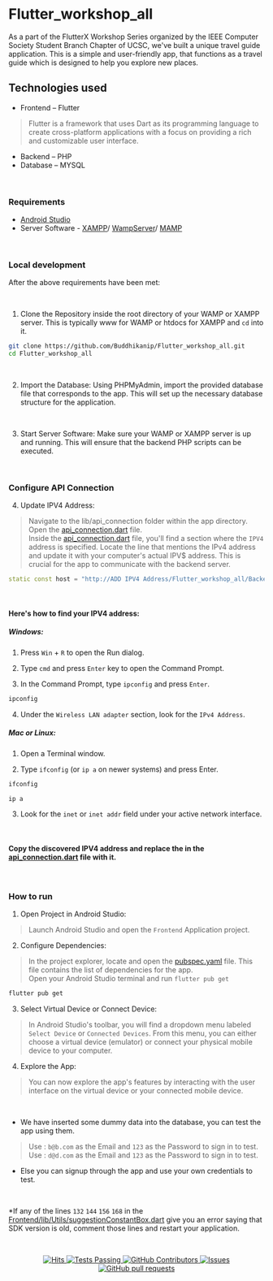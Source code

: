 # Flutter_workshop_all

As a part of the FlutterX Workshop Series organized by the IEEE Computer Society Student Branch Chapter of UCSC, we've built a unique travel guide application. This is a simple and user-friendly app, that functions as a travel guide which is designed to help you explore new places. 

## Technologies used

- Frontend – Flutter
> Flutter is a framework that uses Dart as its programming language to create cross-platform applications with a focus on providing a rich and customizable user interface.
- Backend – PHP 
- Database – MYSQL
  
<br>

### Requirements

- [Android Studio](https://developer.android.com/studio)
- Server Software - [XAMPP](https://www.apachefriends.org/download.html)/ [WampServer](https://www.wampserver.com/en/download-wampserver-64bits/)/ [MAMP](https://www.mamp.info/en/downloads/)

<br>

### Local development

After the above requirements have been met: 

<br>

1. Clone the Repository inside the root directory of your WAMP or XAMPP server. This is typically www for WAMP or htdocs for XAMPP and `cd` into it.

```bash
git clone https://github.com/Buddhikanip/Flutter_workshop_all.git
cd Flutter_workshop_all
```
<br>

2. Import the Database: Using PHPMyAdmin, import the provided database file that corresponds to the app. This will set up the necessary database structure for the application.

<br>

3. Start Server Software: Make sure your WAMP or XAMPP server is up and running. This will ensure that the backend PHP scripts can be executed.

<br>

### Configure API Connection

4.  Update IPV4 Address: 
> Navigate to the lib/api_connection folder within the app directory. Open the [api_connection.dart](https://github.com/Buddhikanip/Flutter_workshop_all/blob/master/Frontend/lib/API_connection/API_connection.dart) file. <br/>
> Inside the [api_connection.dart](https://github.com/Buddhikanip/Flutter_workshop_all/blob/master/Frontend/lib/API_connection/API_connection.dart) file, you'll find a section where the `IPV4` address is specified. Locate the line that mentions the IPv4 address and update it with your computer's actual IPV$ address. This is crucial for the app to communicate with the backend server.
 
 ```dart
 static const host = "http://ADD IPV4 Address/Flutter_workshop_all/Backend/";
 ```
<br>

#### Here's how to find your IPV4 address:

##### Windows: 

1. Press `Win` + `R` to open the Run dialog.

2. Type `cmd` and press `Enter` key to open the Command Prompt.

3. In the Command Prompt, type `ipconfig` and press `Enter`.
```bash
ipconfig
```

4. Under the `Wireless LAN adapter` section, look for the `IPv4 Address`.

##### Mac or Linux:

1.	Open a Terminal window.

2.	Type `ifconfig` (or `ip a` on newer systems) and press Enter.

```bash
ifconfig
```

```bash
ip a
```

3.	Look for the `inet` or `inet addr` field under your active network interface.

<br>

#### Copy the discovered IPV4 address and replace the in the [api_connection.dart](https://github.com/Buddhikanip/Flutter_workshop_all/blob/master/Frontend/lib/API_connection/API_connection.dart) file with it.

<br>

### How to run

1. Open Project in Android Studio:
> Launch Android Studio and open the `Frontend` Application project.

2. Configure Dependencies:
> In the project explorer, locate and open the [pubspec.yaml](https://github.com/Buddhikanip/Flutter_workshop_all/blob/master/Frontend/pubspec.yaml) file. This file contains the list of dependencies for the app. <br>
> Open your Android Studio terminal and run `flutter pub get`

```bash
flutter pub get
```

3. Select Virtual Device or Connect Device:
> In Android Studio's toolbar, you will find a dropdown menu labeled `Select Device` or `Connected Devices`. From this menu, you can either choose a virtual device (emulator) or connect your physical mobile device to your computer.

4. Explore the App:
> You can now explore the app's features by interacting with the user interface on the virtual device or your connected mobile device.

<br>

- We have inserted some dummy data into the database, you can test the app using them.
> Use : `b@b.com` as the Email and `123` as the Password to sign in to test.<br>
> Use : `d@d.com` as the Email and `123` as the Password to sign in to test.

- Else you can signup through the app and use your own credentials to test.

<br>

*If any of the lines `132` `144` `156` `168` in the [Frontend/lib/Utils/suggestionConstantBox.dart](https://github.com/Buddhikanip/Flutter_workshop_all/blob/master/Frontend/lib/Utils/suggestionConstantBox.dart) give you an error saying that SDK version is old, comment those lines and restart your application.

<br>

<p align="center">
    <a href="https://github.com/Buddhikanip/Flutter_workshop_all">
      <img alt="Hits" src="https://hits.sh/github.com/Buddhikanip/Flutter_workshop_all.svg?label=Views"/>
    </a>
    <a href="https://github.com/Buddhikanip/Flutter_workshop_all/actions">
      <img alt="Tests Passing" src="https://github.com/anuraghazra/github-readme-stats/workflows/Test/badge.svg" />
    </a>
    <a href="https://github.com/Buddhikanip/Flutter_workshop_all/graphs/contributors">
      <img alt="GitHub Contributors" src="https://img.shields.io/github/contributors/Buddhikanip/RegX-DSA-III" />
    </a>
    <a href="https://github.com/Buddhikanip/Flutter_workshop_all/issues">
      <img alt="Issues" src="https://img.shields.io/github/issues/Buddhikanip/RegX-DSA-III?color=0088ff" />
    </a>
    <a href="https://github.com/Buddhikanip/Flutter_workshop_all/pulls">
      <img alt="GitHub pull requests" src="https://img.shields.io/github/issues-pr/Buddhikanip/RegX-DSA-III?color=0088ff" />
    </a>
  </p>
